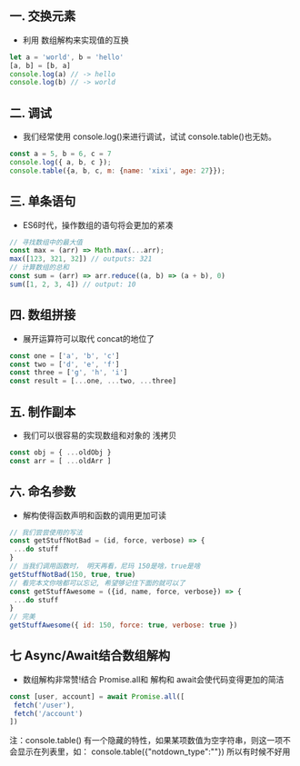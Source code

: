 ## 一. 交换元素

* 利用 数组解构来实现值的互换

```js
let a = 'world', b = 'hello'
[a, b] = [b, a]
console.log(a) // -> hello
console.log(b) // -> world
```

## 二. 调试

* 我们经常使用 console.log()来进行调试，试试 console.table()也无妨。
```js
const a = 5, b = 6, c = 7
console.log({ a, b, c });
console.table({a, b, c, m: {name: 'xixi', age: 27}});
```

## 三. 单条语句

* ES6时代，操作数组的语句将会更加的紧凑
```js
// 寻找数组中的最大值
const max = (arr) => Math.max(...arr);
max([123, 321, 32]) // outputs: 321
// 计算数组的总和
const sum = (arr) => arr.reduce((a, b) => (a + b), 0)
sum([1, 2, 3, 4]) // output: 10
```

## 四. 数组拼接

* 展开运算符可以取代 concat的地位了
```js
const one = ['a', 'b', 'c']
const two = ['d', 'e', 'f']
const three = ['g', 'h', 'i']
const result = [...one, ...two, ...three]
```

## 五. 制作副本

* 我们可以很容易的实现数组和对象的 浅拷贝
```js
const obj = { ...oldObj }
const arr = [ ...oldArr ]
```

## 六. 命名参数

* 解构使得函数声明和函数的调用更加可读
```js
// 我们尝尝使用的写法
const getStuffNotBad = (id, force, verbose) => {
 ...do stuff
}
// 当我们调用函数时， 明天再看，尼玛 150是啥，true是啥
getStuffNotBad(150, true, true)
// 看完本文你啥都可以忘记, 希望够记住下面的就可以了
const getStuffAwesome = ({id, name, force, verbose}) => {
 ...do stuff
}
// 完美
getStuffAwesome({ id: 150, force: true, verbose: true })
```

## 七 Async/Await结合数组解构

* 数组解构非常赞!结合 Promise.all和 解构和 await会使代码变得更加的简洁
```js
const [user, account] = await Promise.all([
 fetch('/user'),
 fetch('/account')
])
```

注：console.table() 有一个隐藏的特性，如果某项数值为空字符串，则这一项不会显示在列表里，如：
console.table({"notdown_type":""})
所以有时候不好用